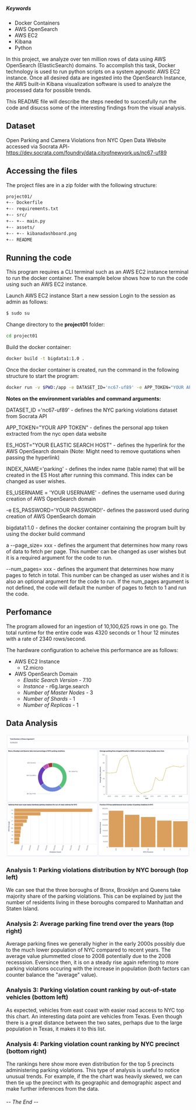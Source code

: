 ##### Keywords
- Docker Containers
- AWS OpenSearch
- AWS EC2
- Kibana
- Python

In this project, we analyze over ten million rows of data using AWS OpenSearch (ElasticSearch) domains. To accomplish this task, Docker technology is used to run python scripts on a system agnostic AWS EC2 instance. Once all desired data are ingested into the OpenSearch Instance, the AWS built-in Kibana visualization software is used to analyze the processed data for possible trends. 

This README file will describe the steps needed to succesfully run the code and disucss some of the interesting findings from the visual analysis.

## Dataset

Open Parking and Camera Violations fron NYC Open Data Website accessed via Socrata API- https://dev.socrata.com/foundry/data.cityofnewyork.us/nc67-uf89


## Accessing the files

The project files are in a zip folder with the following structure:

```sh
project01/
+-- Dockerfile
+-- requirements.txt
+-- src/
+-- +-- main.py
+-- assets/
+-- +-- kibanadashboard.png
+-- README
```



## Running the code 

This program requires a CLI terminal such as an AWS EC2 instance terminal to run the docker container. The example below shows how to run the code using such an AWS EC2 instance.

Launch AWS EC2 instance
Start a new session
Login to the session as admin as follows:

```sh
$ sudo su
```

Change directory to the **project01** folder:

```sh
cd project01
```

Build the docker container:

```sh
docker build -t bigdata1:1.0 .
```

Once the docker container is created, run the command in the following structure to start the program:
```sh
docker run -v $PWD:/app -e DATASET_ID='nc67-uf89' -e APP_TOKEN="YOUR APP TOKEN" -e ES_HOST="YOUR ELASTIC SEARCH HOST" -e INDEX_NAME='parking' -e ES_USERNAME='YOUR USERNAME' -e ES_PASSWORD='YOUR PASSWORD!' bigdata1:1.0 --page_size=1000  --num_pages=3
```

**Notes on the environment variables and command arguments:**

DATASET_ID ='nc67-uf89' - defines the NYC parking violations dataset from  Socrata API

APP_TOKEN="YOUR APP TOKEN" - defines the personal app token extracted from the nyc open data website

ES_HOST="YOUR ELASTIC SEARCH HOST" - defines the hyperlink for the AWS OpenSearch domain (Note: Might need to remove quotations when passing the hyperlink)

INDEX_NAME='parking' - defines the index name (table name) that will be created in the ES Host after running this command. This index can be changed as user wishes.

ES_USERNAME = 'YOUR USERNAME' - defines the username used during creation of AWS OpenSearch domain

-e ES_PASSWORD='YOUR PASSWORD!'- defines the password used during creation of AWS OpenSearch domain 

bigdata1:1.0 - defines the docker container containing the program built by using the docker build command

a  --page_size= xxx - defines the argument that determines how many rows of data to fetch per page. This number can be changed as user wishes but it is a required argument for the code to run.

--num_pages= xxx - defines the argument that determines how many pages to fetch in total. This number can be changed as user wishes and it is also an optional argument for the code to run. If the num_pages argument is not defined, the code will default the number of pages to fetch to 1 and run the code.



## Perfomance 

The program allowed for an ingestion of 10,100,625 rows in one go. 
The total runtime for the entire code was 4320 seconds or 1 hour 12 minutes with a rate of 2340 rows/second. 

The hardware configuration to acheive this performance are as follows:

- AWS EC2 Instance
    - t2.micro
- AWS OpenSearch Domain
    - *Elastic Search Version* - 7.10
    - *Instance* - r6g.large.search
    - *Number of Master Nodes* - 3
    - *Number of Shards* - 1
    - *Number of Replicas* - 1

 ## Data Analysis
 
 ![Kibana-Dashboard](assets/kibanadashboard.png)
 
 ### Analysis 1: Parking violations distribution by NYC borough (top left)
 
 We can see that the three boroughs of Bronx, Brooklyn and Queens take majority share of the parking violations. This can be explained by just the number of residents living in these boroughs compared to Manhattan and Staten Island.
 
  ### Analysis 2: Average parking fine trend over the years (top right)
 
Average parking fines we generally higher in the early 2000s possibly due to the much lower population of NYC compared to recent years. The average value plummetted close to 2008 potentially due to the 2008 recesssion. Eversince then, it is on a steady rise again referring to more parking violations occuring with the increase in population (both factors can counter balance the "average" value).

  ### Analysis 3: Parking violation count ranking by out-of-state vehicles (bottom left)
  
  As expected, vehicles from east coast with easier road access to NYC top this chart. An interesting data point are vehicles from Texas. Even though there is a great distance between the two sates, perhaps due to the large population in Texas, it makes it to this list.
  
  ### Analysis 4: Parking violation count ranking by NYC precinct (bottom right)
  
  The rankings here show more even distribution for the top 5 precincts administering parking violations. This type of analysis is useful to notice unusual trends. For example, if the the chart was heavily skewed, we can then tie up the precinct with its geographic and demographic aspect and make further inferences from the data.
  
  ###### -- The End --
